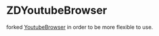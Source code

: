 ZDYoutubeBrowser
================
forked [YoutubeBrowser](https://github.com/JSONModel/YouTubeBrowserDemo)
in order to be more flexible to use.
